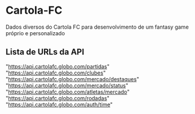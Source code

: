 # Cartola-FC
 Dados diversos do Cartola FC para desenvolvimento de um fantasy game próprio e personalizado
 ##  Lista de URLs da API
"https://api.cartolafc.globo.com/partidas"
"https://api.cartolafc.globo.com/clubes"
"https://api.cartolafc.globo.com/mercado/destaques"
"https://api.cartolafc.globo.com/mercado/status"
"https://api.cartolafc.globo.com/atletas/mercado"
"https://api.cartolafc.globo.com/rodadas"
"https://api.cartolafc.globo.com/auth/time"